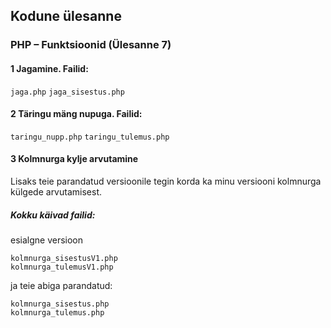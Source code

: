 ## Kodune ülesanne
### PHP – Funktsioonid (Ülesanne 7)

#### 1 Jagamine. Failid:

```jaga.php```
```jaga_sisestus.php```

#### 2 Täringu mäng nupuga. Failid:

```taringu_nupp.php```
```taringu_tulemus.php```

#### 3 Kolmnurga kylje arvutamine

Lisaks teie parandatud versioonile tegin korda ka minu versiooni kolmnurga külgede arvutamisest.

##### Kokku käivad failid:
esialgne versioon
```
kolmnurga_sisestusV1.php
kolmnurga_tulemusV1.php
```
ja teie abiga parandatud:
```
kolmnurga_sisestus.php
kolmnurga_tulemus.php
```
